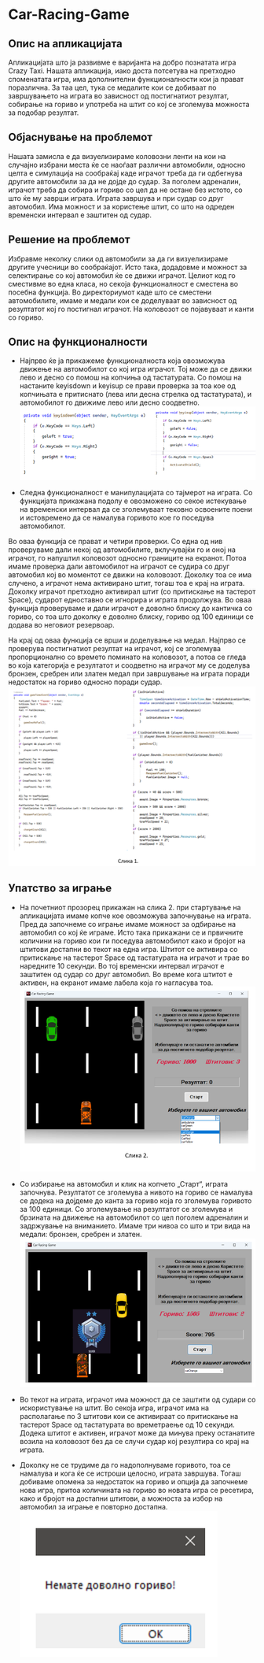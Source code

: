 # Car-Racing-Game
## Опис на апликацијата
Апликацијата што ја развивме е варијанта на добро познатата игра Crazy Taxi. Нашата апликација, иако доста потсетува на претходно споменатата игра, има дополнителни функционалности кои ја прават поразлична. За таа цел, тука се медалите кои се добиваат по завршувањето на играта во зависност од постигнатиот резултат, собирање на гориво и употреба на штит со кој се зголемува можноста за подобар резултат.


## Објаснување на проблемот
Нашата замисла е да визуелизираме коловозни ленти на кои на случајно избрани места ќе се наоѓаат различни автомобили, односно целта е симулација на сообраќај каде играчот треба да ги одбегнува другите автомобили за да не дојде до судар. За поголем адреналин, играчот треба да собира и гориво со цел да не остане без истото, со што ќе му заврши играта. Играта завршува и при судар со друг автомобил. Има можност и за користење штит, со што на одреден временски интервал е заштитен од судар.

## Решение на проблемот
Избравме неколку слики од автомобили за да ги визуелизираме другите учесници во сообраќајот. Исто така, додадовме и можност за селектирање со кој автомобил ќе се движи играчот. Целиот код го сместивме во една класа, но секоја функционалност е сместена во посебна функција. Во директориумот каде што се сместени автомобилите, имаме и медали кои се доделуваат во зависност од резултатот кој го постигнал играчот. На коловозот се појавуваат и канти со гориво.

## Опис на функционалности
- Најпрво ќе ја прикажеме функционалноста која овозможува движење на автомобилот со кој игра играчот. Тој може да се движи лево и десно со помош на копчиња од тастатурата. Со помош на настаните keyisdown и keyisup се прави проверка за тоа кое од копчињата е притиснато (лева или десна стрелка од тастатурата), и автомобилот го движиме лево или десно соодветно.
![Key is Up & Key is Down](images/keyisdown.png)

- Следна функционалност е манипулацијата со тајмерот на играта. Со функцијата прикажана подолу е овозможено со секое истекување на временски интервал да се зголемуваат тековно освоените поени и истовремено да се намалува горивото кое го поседува автомобилот.

Во оваа функција се прават и четири проверки. Со една од нив проверуваме дали некој од автомобилите, вклучувајќи го и оној на играчот, го напуштил коловозот односно границите на екранот. Потоа имаме проверка дали автомобилот на играчот се судира со друг автомобил кој во моментот се движи на коловозот. Доколку тоа се има случено, а играчот нема активирано штит, тогаш тоа е крај на играта. Доколку играчот претходно активирал штит (со притискање на тастерот Space), сударот едноставно се игнорира и играта продолжува. Во оваа функција проверуваме и дали играчот е доволно блиску до кантичка со гориво, со тоа што доколку е доволно блиску, гориво од 100 единици се додава во неговиот резервоар.

На крај од оваа функција се врши и доделување на медал. Најпрво се проверува постигнатиот резултат на играчот, кој се зголемува пропорционално со времето поминато на коловозот, а потоа се гледа во која категорија е резултатот и соодветно на играчот му се доделува бронзен, сребрен или златен медал при завршување на играта поради недостаток на гориво односно поради судар.
![Game Timer](images/gametimer.png)


## Упатство за играње
- На почетниот прозорец прикажан на слика 2. при стартување на апликацијата имаме копче кое овозможува започнување на играта. Пред да започнеме со играње имаме можност за одбирање на автомобил со кој ќе играме. Исто така прикажани се и првичните количини на гориво кои ги поседува автомобилот како и бројот на штитови достапни во текот на една игра. Штитот се активира со притискање на тастерот Space од тастатурата на играчот и трае во наредните 10 секунди. Во тој временски интервал играчот е заштитен од судар со друг автомобил. Во време кога штитот е активен, на екранот имаме лабела која го нагласува тоа.
![Choose Car](images/choosecar.png)


- Со избирање на автомобил и клик на копчето „Старт“, играта започнува. Резултатот се зголемува а нивото на гориво се намалува се додека на дојдеме до канта за гориво која го зголемува горивото за 100 единици. Со зголемување на резултатот се зголемува и брзината на движење на автомобилот со цел поголем адреналин и задржување на вниманието. Имаме три нивоа со што и три вида на медали: бронзен, сребрен и златен.
![Badges](images/badges.png)

- Во текот на играта, играчот има можност да се заштити од судари со искористување на штит. Во секоја игра, играчот има на располагање по 3 штитови кои се активираат со притискање на тастерот Space од тастатурата во времетраење од 10 секунди. Додека штитот е активен, играчот може да минува преку останатите возила на коловозот без да се случи судар кој резултира со крај на играта.

- Доколку не се трудиме да го надополнуваме горивото, тоа се намалува и кога ќе се истроши целосно, играта завршува. Тогаш добиваме опомена за недостаток на гориво и опција да започнеме нова игра, притоа количината на гориво во новата игра се ресетира, како и бројот на достапни штитови, а можноста за избор на автомобил за играње е повторно достапна.
  ![Game Over - No Fuel](images/nofuel.png)

